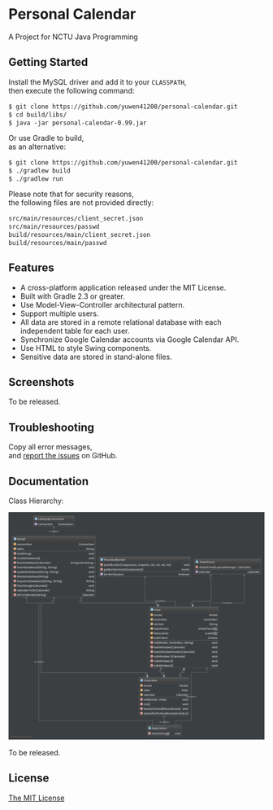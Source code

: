 # Personal Calendar #

A Project for NCTU Java Programming

## Getting Started ##

Install the MySQL driver and add it to your `CLASSPATH`,  
then execute the following command:

```
$ git clone https://github.com/yuwen41200/personal-calendar.git
$ cd build/libs/
$ java -jar personal-calendar-0.99.jar
```

Or use Gradle to build,  
as an alternative:

```
$ git clone https://github.com/yuwen41200/personal-calendar.git
$ ./gradlew build
$ ./gradlew run
```

Please note that for security reasons,  
the following files are not provided directly:

```
src/main/resources/client_secret.json
src/main/resources/passwd
build/resources/main/client_secret.json
build/resources/main/passwd
```

## Features ##

+ A cross-platform application released under the MIT License.
+ Built with Gradle 2.3 or greater.
+ Use Model-View-Controller architectural pattern.
+ Support multiple users.
+ All data are stored in a remote relational database with each independent table for each user.
+ Synchronize Google Calendar accounts via Google Calendar API.
+ Use HTML to style Swing components.
+ Sensitive data are stored in stand-alone files.

## Screenshots ##

To be released.

## Troubleshooting ##

Copy all error messages,  
and [report the issues][issue-link] on GitHub.

## Documentation ##

Class Hierarchy:

![UML Diagram][diagram-link]

To be released.

## License ##

[The MIT License][license-link]

[issue-link]: https://github.com/yuwen41200/personal-calendar/issues/new
[diagram-link]: https://raw.githubusercontent.com/yuwen41200/personal-calendar/master/Diagram.png "UML Diagram"
[license-link]: https://raw.githubusercontent.com/yuwen41200/personal-calendar/master/LICENSE
